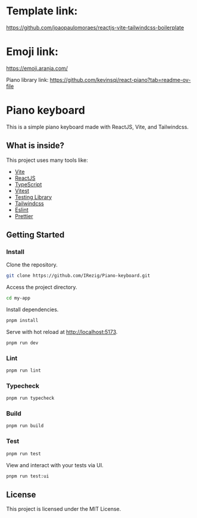# Template link:
 https://github.com/joaopaulomoraes/reactjs-vite-tailwindcss-boilerplate

 # Emoji link:
 https://emoji.aranja.com/

 Piano library link:
 https://github.com/kevinsqi/react-piano?tab=readme-ov-file
 

# Piano keyboard

This is a simple piano keyboard made with ReactJS, Vite, and Tailwindcss.

## What is inside?

This project uses many tools like:

- [Vite](https://vitejs.dev)
- [ReactJS](https://reactjs.org)
- [TypeScript](https://www.typescriptlang.org)
- [Vitest](https://vitest.dev)
- [Testing Library](https://testing-library.com)
- [Tailwindcss](https://tailwindcss.com)
- [Eslint](https://eslint.org)
- [Prettier](https://prettier.io)

## Getting Started

### Install

Clone the repository.

```bash
git clone https://github.com/IRezig/Piano-keyboard.git
``` 

Access the project directory.

```bash
cd my-app
```

Install dependencies.

```bash
pnpm install
```

Serve with hot reload at <http://localhost:5173>.

```bash
pnpm run dev
```

### Lint

```bash
pnpm run lint
```

### Typecheck

```bash
pnpm run typecheck
```

### Build

```bash
pnpm run build
```

### Test

```bash
pnpm run test
```

View and interact with your tests via UI.

```bash
pnpm run test:ui
```

## License

This project is licensed under the MIT License.
